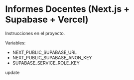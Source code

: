 # Informes Docentes (Next.js + Supabase + Vercel)
Instrucciones en el proyecto.

Variables:
- NEXT_PUBLIC_SUPABASE_URL
- NEXT_PUBLIC_SUPABASE_ANON_KEY
- SUPABASE_SERVICE_ROLE_KEY

update
